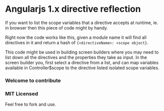 # Angularjs 1.x directive reflection

If you want to list the scope variables that a directive accepts at runtime, ie. in browser then this piece of code might by handy.

Right now the code works like this, given a module name it will find all directives in it and return a hash of `{<directiveName>: <scope object}`.

This code might be used in building screen builders where you may need to list down all the directives and the properties they take as input. In the screen builder you, first select a directive from a list, and can map variables available in Controller$scope to the directive listed isolated scope variables.

### Welcome to contribute

### MIT Licensed
Feel free to fork and use. 
